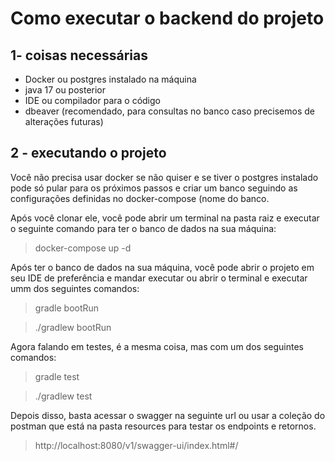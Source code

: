 # Como executar o backend do projeto

## 1- coisas necessárias
- Docker ou postgres instalado na máquina
- java 17 ou posterior
- IDE ou compilador para o código
- dbeaver (recomendado, para consultas no banco caso precisemos de alterações futuras)

## 2 - executando o projeto

Você não precisa usar docker se não quiser e se tiver o postgres instalado pode só pular
para os próximos passos e criar um banco seguindo as configurações definidas no docker-compose (nome do banco.

Após você clonar ele, você pode abrir um terminal na pasta raiz e executar
o seguinte comando para ter o banco de dados na sua máquina:
> docker-compose up -d

Após ter o banco de dados na sua máquina, você pode abrir o projeto em seu IDE de preferência
e mandar executar ou abrir o terminal e executar umm dos seguintes comandos:
> gradle bootRun

> ./gradlew bootRun

Agora falando em testes, é a mesma coisa, mas com um dos seguintes comandos:
> gradle test

> ./gradlew test

Depois disso, basta acessar o swagger na seguinte url ou usar a coleção
do postman que está na pasta resources para testar os endpoints e retornos.

> http://localhost:8080/v1/swagger-ui/index.html#/